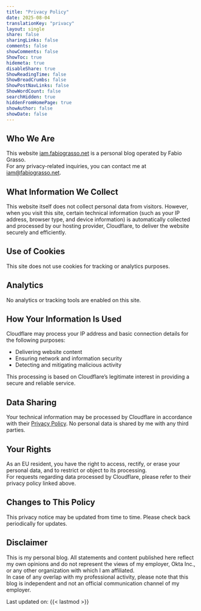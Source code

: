 ```yaml
---
title: "Privacy Policy"
date: 2025-08-04
translationKey: "privacy"
layout: single
share: false
sharingLinks: false
comments: false
showComments: false
ShowToc: true
hidemeta: true
disableShare: true
ShowReadingTime: false
ShowBreadCrumbs: false
ShowPostNavLinks: false
ShowWordCount: false
searchHidden: true
hiddenFromHomePage: true
showAuthor: false
showDate: false
---
```


## Who We Are

This website [iam.fabiograsso.net](https://iam.fabiograsso.net) is a personal blog operated by Fabio Grasso.  
For any privacy-related inquiries, you can contact me at [iam@fabiograsso.net](mailto:iam@fabiograsso.net).  

## What Information We Collect

This website itself does not collect personal data from visitors.
However, when you visit this site, certain technical information (such as your IP address, browser type, and device information)
is automatically collected and processed by our hosting provider, Cloudflare, to deliver the website securely and efficiently.  

## Use of Cookies

This site does not use cookies for tracking or analytics purposes.

## Analytics

No analytics or tracking tools are enabled on this site.  

## How Your Information Is Used

Cloudflare may process your IP address and basic connection details for the following purposes:  

- Delivering website content
- Ensuring network and information security
- Detecting and mitigating malicious activity

This processing is based on Cloudflare’s legitimate interest in providing a secure and reliable service.  

## Data Sharing

Your technical information may be processed by Cloudflare in accordance with their [Privacy Policy](https://www.cloudflare.com/privacypolicy/).
No personal data is shared by me with any third parties.  

## Your Rights

As an EU resident, you have the right to access, rectify, or erase your personal data, and to restrict or object to its processing.  
For requests regarding data processed by Cloudflare, please refer to their privacy policy linked above.  

## Changes to This Policy

This privacy notice may be updated from time to time. Please check back periodically for updates.  

## Disclaimer

This is my personal blog. All statements and content published here reflect my own opinions and do not represent the views of my employer, Okta Inc.,  
or any other organization with which I am affiliated.  
In case of any overlap with my professional  activity, please note that this blog is independent and not an official communication channel of my employer.

Last updated on: {{< lastmod >}}